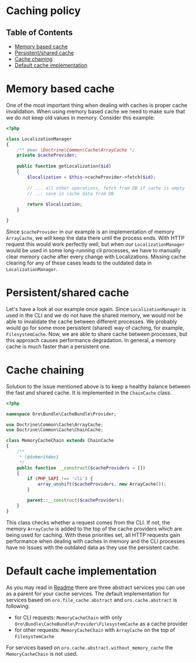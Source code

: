 Caching policy
==============

Table of Contents
-----------------
 - [Memory based cache](#memory-based-cache)
 - [Persistent/shared cache](#persistent/shared-cache)
 - [Cache chaining](#cache-chaining)
 - [Default cache implementation](#default-cache-implementation)


Memory based cache
==================

One of the most important thing when dealing with caches is proper cache invalidation.
When using memory based cache we need to make sure that we do not keep old values in memory. Consider this example:

```php
<?php

class LocalizationManager
{
    /** @var \Doctrine\Common\Cache\ArrayCache */
    private $cacheProvider;
    
    public function getLocalization($id)
    {
        $localization = $this->cacheProvider->fetch($id);
        
        // ... all other operations, fetch from DB if cache is empty
        // ... save in cache data from DB
        
        return $localization;
    }

}
```

Since `$cacheProvider` in our example is an implementation of memory `ArrayCache`, we will keep the data there until the process ends. With HTTP request this would work perfectly well, but when our `LocalizationManager` would be used in some long-running cli 
processes, we have to manually clear memory cache after every change with Localizations. 
Missing cache clearing for any of these cases leads to the outdated data in `LocalizationManager`.

Persistent/shared cache
=======================

Let's have a look at our example once again. Since `LocalizationManager` is used in the CLI and we do not have the shared 
memory, we would not be able to invalidate the cache between different processes. We probably would go for some
more persistent (shared) way of caching, for example, `FilesystemCache`. Now, we are able to share cache between
processes, but this approach causes performance degradation. In general, a memory cache is much faster than a persistent one.


Cache chaining
==============

Solution to the issue mentioned above is to keep a healthy balance between the fast and shared cache. It is implemented in the `ChainCache` class.

```php
<?php

namespace Oro\Bundle\CacheBundle\Provider;

use Doctrine\Common\Cache\ArrayCache;
use Doctrine\Common\Cache\ChainCache;

class MemoryCacheChain extends ChainCache
{
    /**
     * {@inheritdoc}
     */
    public function __construct($cacheProviders = [])
    {
        if (PHP_SAPI !== 'cli') {
            array_unshift($cacheProviders, new ArrayCache());
        }

        parent::__construct($cacheProviders);
    }
}

```

This class checks whether a request comes from the CLI. If not, the memory `ArrayCache` is added to the top
of the cache providers which are being used for caching. With these priorities set, all HTTP requests gain performance when dealing with caches in memory and the CLI processes have no issues with the outdated data as they use the persistent cache.


Default cache implementation
============================

As you may read in [Readme](../../readme.md#abstract-cache-services) there are three abstract services you can use as a
parent for your cache services. The default implementation for services based on
`oro.file_cache.abstract` and `oro.cache.abstract` is following:

 - for CLI requests: `MemoryCacheChain` with only `Oro\Bundle\CacheBundle\Provider\FilesystemCache` as a cache provider
 - for other requests: `MemoryCacheChain` with `ArrayCache` on the top of `FilesystemCache`

For services based on `oro.cache.abstract.without_memory_cache` the `MemoryCacheChain` is not used.
